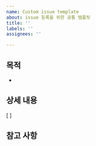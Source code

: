 ```yaml
---
name: Custom issue template
about: issue 등록을 위한 공통 템플릿
title: ''
labels: ''
assignees: ''

---
```


## 목적
-
## 상세 내용
[ ]
## 참고 사항
